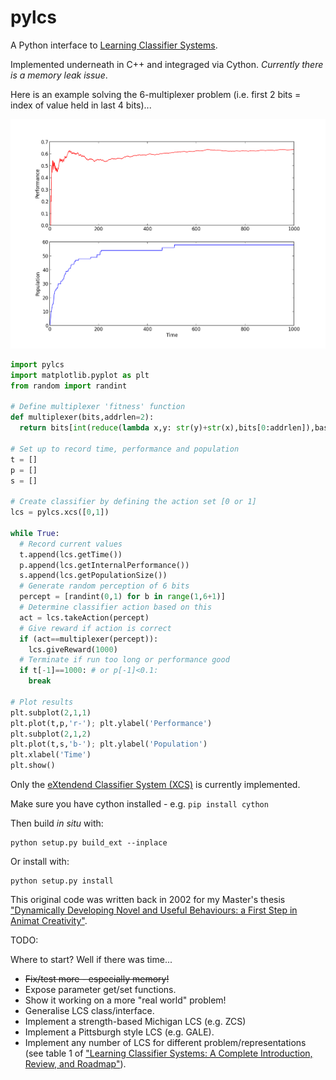 pylcs
=====

A Python interface to [Learning Classifier Systems](http://code.ulb.ac.be/dbfiles/HolBooCol-etal2000lcs.pdf).

Implemented underneath in C++ and integraged via Cython. *Currently there is a memory leak issue*.

Here is an example solving the 6-multiplexer problem (i.e. first 2 bits = index of value held in last 4 bits)...

![Test run of 6-multiplexor](6multiplex.png)


```python
import pylcs
import matplotlib.pyplot as plt
from random import randint

# Define multiplexer 'fitness' function
def multiplexer(bits,addrlen=2):
  return bits[int(reduce(lambda x,y: str(y)+str(x),bits[0:addrlen]),base=2)]

# Set up to record time, performance and population
t = [] 
p = []
s = []

# Create classifier by defining the action set [0 or 1]
lcs = pylcs.xcs([0,1])

while True:
  # Record current values
  t.append(lcs.getTime())
  p.append(lcs.getInternalPerformance())
  s.append(lcs.getPopulationSize())
  # Generate random perception of 6 bits
  percept = [randint(0,1) for b in range(1,6+1)]
  # Determine classifier action based on this
  act = lcs.takeAction(percept)
  # Give reward if action is correct
  if (act==multiplexer(percept)):
    lcs.giveReward(1000)
  # Terminate if run too long or performance good
  if t[-1]==1000: # or p[-1]<0.1: 
    break

# Plot results
plt.subplot(2,1,1)
plt.plot(t,p,'r-'); plt.ylabel('Performance')
plt.subplot(2,1,2)
plt.plot(t,s,'b-'); plt.ylabel('Population')
plt.xlabel('Time')
plt.show()
```

Only the [eXtendend Classifier System (XCS)](http://link.springer.com/content/pdf/10.1007/s005000100111.pdf) is currently implemented.

Make sure you have cython installed - e.g. `pip install cython`

Then build *in situ* with:

```	
python setup.py build_ext --inplace
```

Or install with:

```
python setup.py install
```

This original code was written back in 2002 for my Master's thesis ["Dynamically Developing Novel and Useful Behaviours: a First Step in Animat Creativity"](http://citeseerx.ist.psu.edu/viewdoc/download?doi=10.1.1.10.7447&rep=rep1&type=pdf).

TODO:

Where to start? Well if there was time...

* ~~Fix/test more - especially memory!~~
* Expose parameter get/set functions.
* Show it working on a more "real world" problem!
* Generalise LCS class/interface.
* Implement a strength-based Michigan LCS (e.g. ZCS) 
* Implement a Pittsburgh style LCS (e.g. GALE).
* Implement any number of LCS for different problem/representations (see table 1 of ["Learning Classifier Systems: A Complete Introduction, Review, and Roadmap"](http://www.hindawi.com/archive/2009/736398/abs/)).
